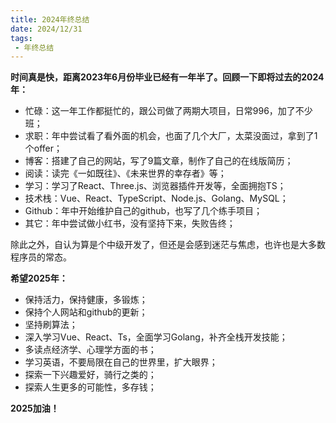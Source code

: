 ```yaml
---
title: 2024年终总结
date: 2024/12/31
tags:
 - 年终总结
---
```


**时间真是快，距离2023年6月份毕业已经有一年半了。回顾一下即将过去的2024年：**
* 忙碌：这一年工作都挺忙的，跟公司做了两期大项目，日常996，加了不少班；
* 求职：年中尝试看了看外面的机会，也面了几个大厂，太菜没面过，拿到了1个offer；
* 博客：搭建了自己的网站，写了9篇文章，制作了自己的在线版简历；
* 阅读：读完《一如既往》、《未来世界的幸存者》等；
* 学习：学习了React、Three.js、浏览器插件开发等，全面拥抱TS；
* 技术栈：Vue、React、TypeScript、Node.js、Golang、MySQL；
* Github：年中开始维护自己的github，也写了几个练手项目；
* 其它：年中尝试做小红书，没有坚持下来，失败告终；

除此之外，自认为算是个中级开发了，但还是会感到迷茫与焦虑，也许也是大多数程序员的常态。

**希望2025年：**
* 保持活力，保持健康，多锻炼；
* 保持个人网站和github的更新；
* 坚持刷算法；
* 深入学习Vue、React、Ts，全面学习Golang，补齐全栈开发技能；
* 多读点经济学、心理学方面的书；
* 学习英语，不要局限在自己的世界里，扩大眼界；
* 探索一下兴趣爱好，骑行之类的；
* 探索人生更多的可能性，多存钱；

**2025加油！**